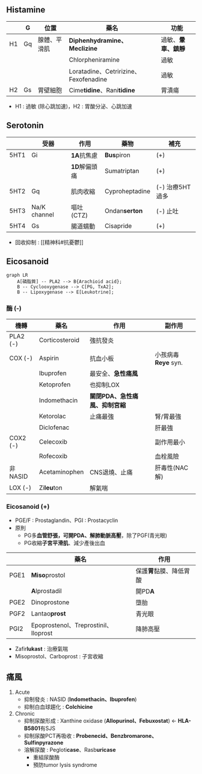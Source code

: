 ## Histamine
|    | G  | 位置         | 藥名                                  | 功能             |
|----|----|--------------|---------------------------------------|------------------|
| H1 | Gq | 腺體、平滑肌 | **Diphenhydramine、Meclizine**            | 過敏、**暈車、鎮靜** |
|    |    |              | Chlorpheniramine                      | 過敏             |
|    |    |              | Loratadine、Cetririzine、Fexofenadine | 過敏             |
| H2 | Gs | 胃壁細胞     | Cime**tidine**、Rani**tidine**                | 胃潰瘍           |
- H1 : 過敏 (除心跳加速)，H2 : 胃酸分泌、心跳加速
## Serotonin
|      | 受器         | 作用       | 藥物           | 補充            |
|------|--------------|------------|----------------|-----------------|
| 5HT1 | Gi           | **1A**抗焦慮   | **Bus**piron       | (+)             |
|      |              | **1D**解偏頭痛 | Sumatriptan    | (+)             |
| 5HT2 | Gq           | 肌肉收縮   | Cyproheptadine | (-) 治療5HT過多 |
| 5HT3 | Na/K channel | 嘔吐(CTZ)  | Ondan**serton**    | (-) 止吐        |
| 5HT4 | Gs           | 腸道蠕動   | Cisapride      | (+)             |
- 回收抑制 : [[精神科#抗憂鬱]]
## Eicosanoid
```mermaid
graph LR
    A[磷脂質] -- PLA2 --> B{Arachioid acid};
    B -- Cyclooxygenase --> C[PG, TxA2];
    B -- Lipoxygenase --> E[Leukotrine];
```
### 酶 (-)
| 機轉     | 藥名           | 作用                        | 副作用            |
|----------|----------------|-----------------------------|-------------------|
| PLA2 (-) | Corticosteroid | 強抗發炎                    |                   |
| COX (-)  | Aspirin        | 抗血小板                    | 小孩病毒**Reye** syn. |
|          | Ibuprofen      | 最安全、**急性痛風**            |                   |
|          | Ketoprofen     | 也抑制LOX                   |                   |
|          | Indomethacin   | **關閉PDA、急性痛風、抑制宮縮** |                   |
|          | Ketorolac      | 止痛最強                    | 腎/胃最強         |
|          | Diclofenac     |                             | 肝最強            |
| COX2 (-) | Celecoxib      |                             | 副作用最小        |
|          | Rofecoxib      |                             | 血栓風險          |
| 非NASID  | Acetaminophen  | CNS退燒、止痛               | 肝毒性(NAC解)     |
| LOX (-)  | Zi**leu**ton       | 解氣喘                      |                   |
### Eicosanoid (+)
- PGE/F : Prostaglandin、PGI : Prostacyclin
- 原則
	- PG多**血管舒張，可開PDA、解肺動脈高壓**，除了PGF(青光眼)
	- PG收縮**子宮平滑肌**、減少產後出血

|      | 藥名                                 | 作用                 |
|------|--------------------------------------|----------------------|
| PGE1 | **Miso**prostol                          | 保護**胃**黏膜、降低胃酸 |
|      | **A**lprostadil                          | 開PD**A**                |
| PGE2 | Dinoprostone                         | 墮胎                 |
| PGF2 | Lantao**prost**                          | 青光眼               |
| PGI2 | Epoprostenol、Treprostinil、Iloprost | 降肺高壓             |
- Zafir**lukast** : 治療氣喘
- Misoprostol、Carboprost : 子宮收縮
## 痛風
1. Acute 
	- 抑制發炎 : NASID (**Indomethacin、Ibuprofen**)
	- 抑制白血球趨化 : **Colchicine**
2. Chronic
	- 抑制尿酸形成 : Xanthine oxidase (**Allopurinol、Febuxostat**) <- **HLA-B5801**有SJS
	- 抑制尿酸PCT再吸收 : **Probenecid、Benzbromarone、Sulfinpyrazone**
	- 溶解尿酸 : Pegloti**case**、Rasb**uricase**
		- 重組尿酸酶
		- 預防tumor lysis syndrome